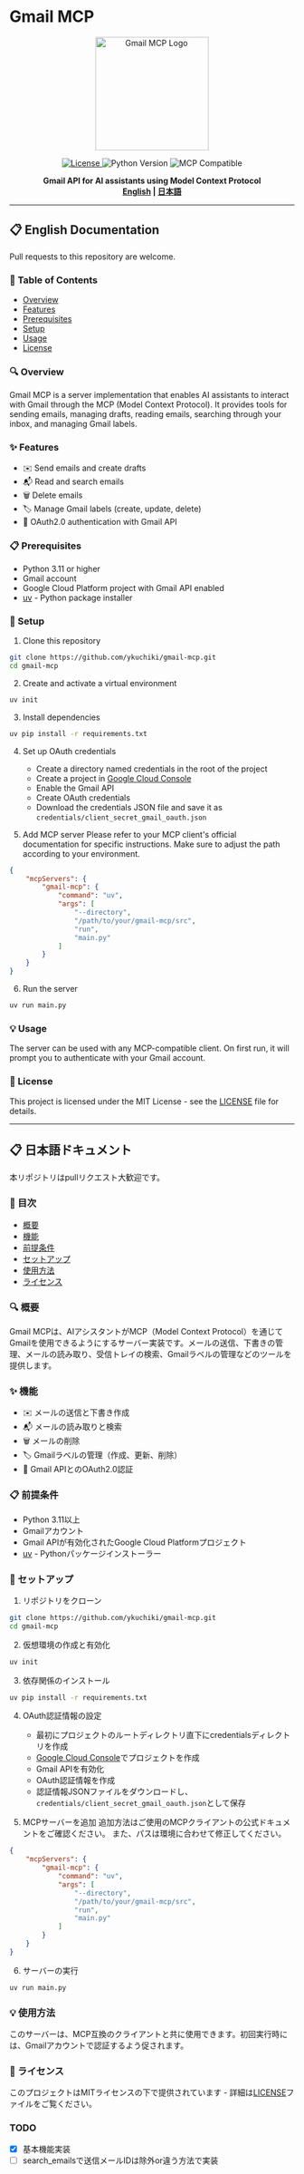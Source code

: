 # Gmail MCP

<p align="center">
  <img src="https://github.com/ykuchiki/gmail-mcp/blob/main/assets/gmail-mcp-logo.png" alt="Gmail MCP Logo" width="200">
</p>

<p align="center">
  <a href="https://github.com/ykuchiki/gmail-mcp/LICENSE">
    <img src="https://img.shields.io/github/license/ykuchiki/gmail-mcp" alt="License">
  </a>
  <img src="https://img.shields.io/badge/python-3.11+-blue.svg" alt="Python Version">
  <img src="https://img.shields.io/badge/MCP-compatible-brightgreen.svg" alt="MCP Compatible">
</p>

<p align="center">
  <b>Gmail API for AI assistants using Model Context Protocol</b><br>
  <b><a href="#english">English</a> | <a href="#japanese">日本語</a></b>
</p>

---

<a id="english"></a>

## 📋 English Documentation

Pull requests to this repository are welcome.

### 📖 Table of Contents
- [Overview](#overview)
- [Features](#features)
- [Prerequisites](#prerequisites)
- [Setup](#setup)
- [Usage](#usage)
- [License](#license)

### 🔍 Overview

Gmail MCP is a server implementation that enables AI assistants to interact with Gmail through the MCP (Model Context Protocol). It provides tools for sending emails, managing drafts, reading emails, searching through your inbox, and managing Gmail labels.

### ✨ Features

- ✉️ Send emails and create drafts
- 📬 Read and search emails 
- 🗑️ Delete emails
- 🏷️ Manage Gmail labels (create, update, delete)
- 🔐 OAuth2.0 authentication with Gmail API

### 📋 Prerequisites

- Python 3.11 or higher
- Gmail account
- Google Cloud Platform project with Gmail API enabled
- [uv](https://github.com/astral-sh/uv) - Python package installer

### 🚀 Setup

1. Clone this repository
```bash
git clone https://github.com/ykuchiki/gmail-mcp.git
cd gmail-mcp
```

2. Create and activate a virtual environment
```bash
uv init
```

3. Install dependencies
```bash
uv pip install -r requirements.txt
```

4. Set up OAuth credentials
   - Create a directory named credentials in the root of the project
   - Create a project in [Google Cloud Console](https://console.cloud.google.com/)
   - Enable the Gmail API
   - Create OAuth credentials
   - Download the credentials JSON file and save it as `credentials/client_secret_gmail_oauth.json`

5. Add MCP server
Please refer to your MCP client's official documentation for specific instructions. Make sure to adjust the path according to your environment.
```json
{
    "mcpServers": {
        "gmail-mcp": {
            "command": "uv",
            "args": [
                "--directory",
                "/path/to/your/gmail-mcp/src",
                "run",
                "main.py"
            ]
        }
    }
}
```

6. Run the server
```bash
uv run main.py
```

### 💡 Usage

The server can be used with any MCP-compatible client. On first run, it will prompt you to authenticate with your Gmail account.

### 📄 License

This project is licensed under the MIT License - see the [LICENSE](LICENSE) file for details.

---

<a id="japanese"></a>

## 📋 日本語ドキュメント

本リポジトリはpullリクエスト大歓迎です。

### 📖 目次
- [概要](#概要)
- [機能](#機能)
- [前提条件](#前提条件)
- [セットアップ](#セットアップ)
- [使用方法](#使用方法)
- [ライセンス](#ライセンス)

### 🔍 概要

Gmail MCPは、AIアシスタントがMCP（Model Context Protocol）を通じてGmailを使用できるようにするサーバー実装です。メールの送信、下書きの管理、メールの読み取り、受信トレイの検索、Gmailラベルの管理などのツールを提供します。

### ✨ 機能

- ✉️ メールの送信と下書き作成
- 📬 メールの読み取りと検索
- 🗑️ メールの削除
- 🏷️ Gmailラベルの管理（作成、更新、削除）
- 🔐 Gmail APIとのOAuth2.0認証

### 📋 前提条件

- Python 3.11以上
- Gmailアカウント
- Gmail APIが有効化されたGoogle Cloud Platformプロジェクト
- [uv](https://github.com/astral-sh/uv) - Pythonパッケージインストーラー

### 🚀 セットアップ

1. リポジトリをクローン
```bash
git clone https://github.com/ykuchiki/gmail-mcp.git
cd gmail-mcp
```

2. 仮想環境の作成と有効化
```bash
uv init
```

3. 依存関係のインストール
```bash
uv pip install -r requirements.txt
```

4. OAuth認証情報の設定
   - 最初にプロジェクトのルートディレクトリ直下にcredentialsディレクトリを作成
   - [Google Cloud Console](https://console.cloud.google.com/)でプロジェクトを作成
   - Gmail APIを有効化
   - OAuth認証情報を作成
   - 認証情報JSONファイルをダウンロードし、`credentials/client_secret_gmail_oauth.json`として保存

5. MCPサーバーを追加
追加方法はご使用のMCPクライアントの公式ドキュメントをご確認ください。
また、パスは環境に合わせて修正してください。
```json
{
    "mcpServers": {
        "gmail-mcp": {
            "command": "uv",
            "args": [
                "--directory",
                "/path/to/your/gmail-mcp/src",
                "run",
                "main.py"
            ]
        }
    }
}
```

6. サーバーの実行
```bash
uv run main.py
```

### 💡 使用方法

このサーバーは、MCP互換のクライアントと共に使用できます。初回実行時には、Gmailアカウントで認証するよう促されます。

### 📄 ライセンス

このプロジェクトはMITライセンスの下で提供されています - 詳細は[LICENSE](LICENSE)ファイルをご覧ください。


### TODO
- [x] 基本機能実装
- [ ] search_emailsで送信メールIDは除外or違う方法で実装
